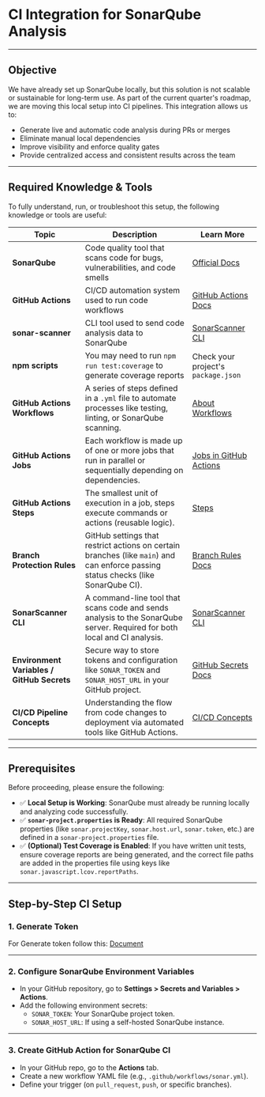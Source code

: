 # CI Integration for SonarQube Analysis  

---

## Objective

We have already set up SonarQube locally, but this solution is not scalable or sustainable for long-term use. As part of the current quarter's roadmap, we are moving this local setup into CI pipelines. This integration allows us to:

- Generate live and automatic code analysis during PRs or merges  
- Eliminate manual local dependencies  
- Improve visibility and enforce quality gates  
- Provide centralized access and consistent results across the team

---

## Required Knowledge & Tools

To fully understand, run, or troubleshoot this setup, the following knowledge or tools are useful:

| Topic | Description | Learn More |
|-------|-------------|------------|
| **SonarQube** | Code quality tool that scans code for bugs, vulnerabilities, and code smells | [Official Docs](https://docs.sonarsource.com/sonarqube/latest/) |
| **GitHub Actions** | CI/CD automation system used to run code workflows | [GitHub Actions Docs](https://docs.github.com/en/actions) |
| **sonar-scanner** | CLI tool used to send code analysis data to SonarQube | [SonarScanner CLI](https://docs.sonarsource.com/sonarqube/latest/analyzing-source-code/scanners/sonarscanner/) |
| **npm scripts** | You may need to run `npm run test:coverage` to generate coverage reports | Check your project's `package.json` |
| **GitHub Actions Workflows**               | A series of steps defined in a `.yml` file to automate processes like testing, linting, or SonarQube scanning.                     | [About Workflows](https://docs.github.com/en/actions/using-workflows/about-workflows)                                                       |
| **GitHub Actions Jobs**                    | Each workflow is made up of one or more jobs that run in parallel or sequentially depending on dependencies.                       | [Jobs in GitHub Actions](https://docs.github.com/en/actions/using-jobs/using-jobs-in-a-workflow)                                            |
| **GitHub Actions Steps**                   | The smallest unit of execution in a job, steps execute commands or actions (reusable logic).                                       | [Steps](https://docs.github.com/en/actions/using-jobs/using-jobs-in-a-workflow#about-steps)                                                 |
| **Branch Protection Rules**                | GitHub settings that restrict actions on certain branches (like `main`) and can enforce passing status checks (like SonarQube CI). | [Branch Rules Docs](https://docs.github.com/en/repositories/configuring-branches-and-merges-in-your-repository/managing-protected-branches) |
| **SonarScanner CLI**                       | A command-line tool that scans code and sends analysis to the SonarQube server. Required for both local and CI analysis.           | [SonarScanner CLI](https://docs.sonarsource.com/sonarqube/latest/analyzing-source-code/scanners/sonarscanner/)                              |
| **Environment Variables / GitHub Secrets** | Secure way to store tokens and configuration like `SONAR_TOKEN` and `SONAR_HOST_URL` in your GitHub project.                       | [GitHub Secrets Docs](https://docs.github.com/en/actions/security-guides/encrypted-secrets)                                                 |
| **CI/CD Pipeline Concepts**                | Understanding the flow from code changes to deployment via automated tools like GitHub Actions.                                    | [CI/CD Concepts](https://www.redhat.com/en/topics/devops/what-is-ci-cd)                                                                     |

---
## Prerequisites

Before proceeding, please ensure the following:

- ✅ **Local Setup is Working**: SonarQube must already be running locally and analyzing code successfully.  
- ✅ **`sonar-project.properties` is Ready**: All required SonarQube properties (like `sonar.projectKey`, `sonar.host.url`, `sonar.token`, etc.) are defined in a `sonar-project.properties` file.  
- ✅ **(Optional) Test Coverage is Enabled**: If you have written unit tests, ensure coverage reports are being generated, and the correct file paths are added in the properties file using keys like `sonar.javascript.lcov.reportPaths`.

---

## Step-by-Step CI Setup

### 1. Generate Token

  For Generate token follow this: [Document](https://github.com/kevit-Vishal-Parmar/sonarqube-setup/blob/main/setup/setup.md#-verify-sonarqube-is-running)

---

### 2. Configure SonarQube Environment Variables

- In your GitHub repository, go to **Settings > Secrets and Variables > Actions**.  
- Add the following environment secrets:
  - `SONAR_TOKEN`: Your SonarQube project token.
  - `SONAR_HOST_URL`: If using a self-hosted SonarQube instance.

---

### 3. Create GitHub Action for SonarQube CI

- In your GitHub repo, go to the **Actions** tab.
- Create a new workflow YAML file (e.g., `.github/workflows/sonar.yml`).
- Define your trigger (on `pull_request`, `push`, or specific branches).


